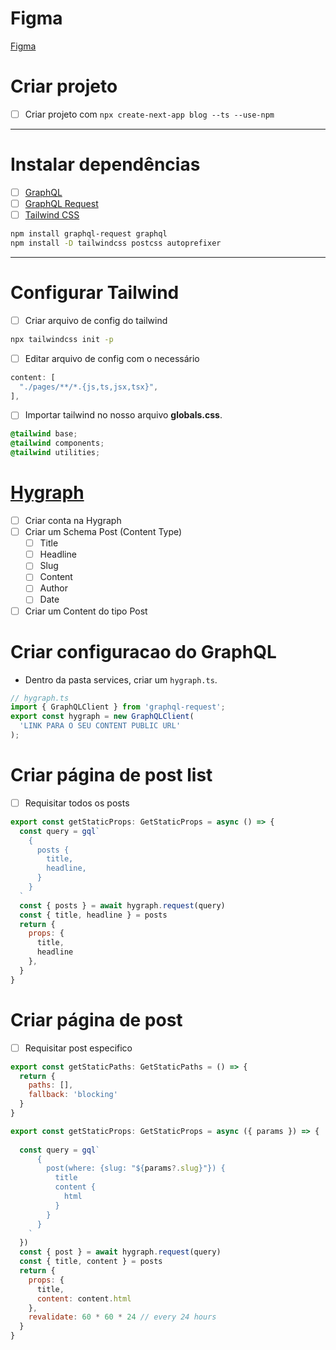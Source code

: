 # Figma
[Figma](https://www.figma.com/file/bO5ykctpVkAYkJTNmI7L6k/Aul%C3%A3o-Heart?node-id=0%3A1&t=d35Sx373qqFAuW6I-1)
# Criar projeto
- [ ] Criar projeto com `npx create-next-app blog --ts --use-npm`
---

# Instalar dependências
- [ ] [GraphQL](https://graphql.org/)
- [ ] [GraphQL Request](https://github.com/prisma-labs/graphql-request)
- [ ] [Tailwind CSS](https://tailwindcss.com/docs/installation)

```bash
npm install graphql-request graphql
npm install -D tailwindcss postcss autoprefixer
```
---
# Configurar Tailwind
- [ ] Criar arquivo de config do tailwind

```bash
npx tailwindcss init -p
```

- [ ] Editar arquivo de config com o necessário

```javascript
content: [
  "./pages/**/*.{js,ts,jsx,tsx}",
],
```

- [ ] Importar tailwind no nosso arquivo **globals.css**.

```css
@tailwind base;
@tailwind components;
@tailwind utilities;
```

# [Hygraph](https://hygraph.com/)
- [ ] Criar conta na Hygraph
- [ ] Criar um Schema Post (Content Type)
  - [ ] Title
  - [ ] Headline
  - [ ] Slug
  - [ ] Content
  - [ ] Author
  - [ ] Date
- [ ] Criar um Content do tipo Post

# Criar configuracao do GraphQL
- Dentro da pasta services, criar um `hygraph.ts`.
```javascript
// hygraph.ts
import { GraphQLClient } from 'graphql-request';
export const hygraph = new GraphQLClient(
  'LINK PARA O SEU CONTENT PUBLIC URL'
);
```
# Criar página de post list
- [ ] Requisitar todos os posts
```javascript
export const getStaticProps: GetStaticProps = async () => {
  const query = gql`
    {
      posts {
        title,
        headline,
      }
    }
  `
  const { posts } = await hygraph.request(query)
  const { title, headline } = posts
  return {
    props: {
      title,
      headline
    },
  }
}
```

# Criar página de post
- [ ] Requisitar post especifico
```javascript
export const getStaticPaths: GetStaticPaths = () => {
  return {
    paths: [],
    fallback: 'blocking'
  }
}

export const getStaticProps: GetStaticProps = async ({ params }) => {
  
  const query = gql`
      {
        post(where: {slug: "${params?.slug}"}) {
          title
          content {
            html
          }
        }
      }
    `
  })
  const { post } = await hygraph.request(query)
  const { title, content } = posts
  return {
    props: {
      title,
      content: content.html
    },
    revalidate: 60 * 60 * 24 // every 24 hours
  }
}
```